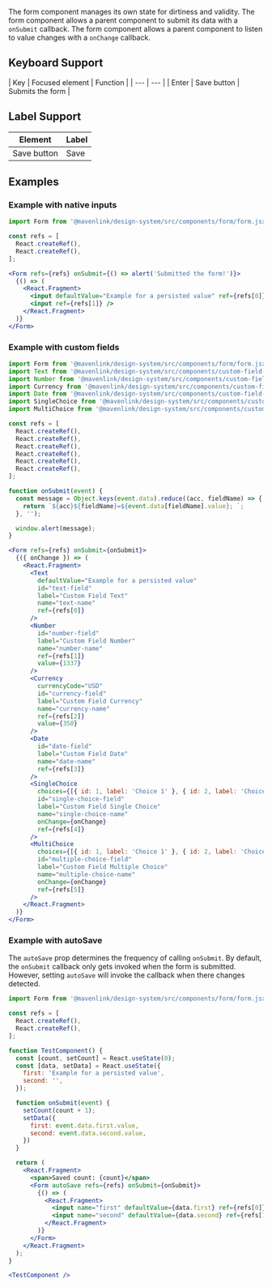 The form component manages its own state for dirtiness and validity.
The form component allows a parent component to submit its data with a `onSubmit` callback.
The form component allows a parent component to listen to value changes with a `onChange` callback.

## Keyboard Support

| Key | Focused element | Function |
| --- | --- |
| Enter | Save button | Submits the form |

## Label Support

| Element | Label |
| --- | --- |
| Save button | Save |

## Examples

### Example with native inputs

```jsx
import Form from '@mavenlink/design-system/src/components/form/form.jsx';

const refs = [
  React.createRef(),
  React.createRef(),
];

<Form refs={refs} onSubmit={() => alert('Submitted the form!')}>
  {() => (
    <React.Fragment>
      <input defaultValue="Example for a persisted value" ref={refs[0]} />
      <input ref={refs[1]} />
    </React.Fragment>
  )}
</Form>
```

### Example with custom fields

```jsx
import Form from '@mavenlink/design-system/src/components/form/form.jsx';
import Text from '@mavenlink/design-system/src/components/custom-field-input-text/custom-field-input-text.jsx';
import Number from '@mavenlink/design-system/src/components/custom-field-input-number/custom-field-input-number.jsx';
import Currency from '@mavenlink/design-system/src/components/custom-field-input-currency/custom-field-input-currency.jsx';
import Date from '@mavenlink/design-system/src/components/custom-field-input-date/custom-field-input-date.jsx';
import SingleChoice from '@mavenlink/design-system/src/components/custom-field-input-single-choice/custom-field-input-single-choice.jsx';
import MultiChoice from '@mavenlink/design-system/src/components/custom-field-input-multiple-choice/custom-field-input-multiple-choice.jsx';

const refs = [
  React.createRef(),
  React.createRef(),
  React.createRef(),
  React.createRef(),
  React.createRef(),
  React.createRef(),
];

function onSubmit(event) {
  const message = Object.keys(event.data).reduce((acc, fieldName) => {
    return `${acc}${fieldName}=${event.data[fieldName].value}; `;
  }, '');

  window.alert(message);
}

<Form refs={refs} onSubmit={onSubmit}>
  {({ onChange }) => (
    <React.Fragment>
      <Text
        defaultValue="Example for a persisted value"
        id="text-field"
        label="Custom Field Text"
        name="text-name"
        ref={refs[0]}
      />
      <Number
        id="number-field"
        label="Custom Field Number"
        name="number-name"
        ref={refs[1]}
        value={1337}
      />
      <Currency
        currencyCode="USD"
        id="currency-field"
        label="Custom Field Currency"
        name="currency-name"
        ref={refs[2]}
        value={350}
      />
      <Date
        id="date-field"
        label="Custom Field Date"
        name="date-name"
        ref={refs[3]}
      />
      <SingleChoice
        choices={[{ id: 1, label: 'Choice 1' }, { id: 2, label: 'Choice 2' }]}
        id="single-choice-field"
        label="Custom Field Single Choice"
        name="single-choice-name"
        onChange={onChange}
        ref={refs[4]}
      />
      <MultiChoice
        choices={[{ id: 1, label: 'Choice 1' }, { id: 2, label: 'Choice 2' }, { id: 3, label: 'Choice 3' }]}
        id="multiple-choice-field"
        label="Custom Field Multiple Choice"
        name="multiple-choice-name"
        onChange={onChange}
        ref={refs[5]}
      />
    </React.Fragment>
  )}
</Form>
```

### Example with autoSave

The `autoSave` prop determines the frequency of calling `onSubmit`.
By default, the `onSubmit` callback only gets invoked when the form is submitted.
However, setting `autoSave` will invoke the callback when there changes detected.

```jsx
import Form from '@mavenlink/design-system/src/components/form/form.jsx';

const refs = [
  React.createRef(),
  React.createRef(),
];

function TestComponent() {
  const [count, setCount] = React.useState(0);
  const [data, setData] = React.useState({
    first: 'Example for a persisted value',
    second: '',
  });

  function onSubmit(event) {
    setCount(count + 1);
    setData({
      first: event.data.first.value,
      second: event.data.second.value,
    })
  }

  return (
    <React.Fragment>
      <span>Saved count: {count}</span>
      <Form autoSave refs={refs} onSubmit={onSubmit}>
        {() => (
          <React.Fragment>
            <input name="first" defaultValue={data.first} ref={refs[0]} />
            <input name="second" defaultValue={data.second} ref={refs[1]} />
          </React.Fragment>
        )}
      </Form>
    </React.Fragment>
  );
}

<TestComponent />
```
